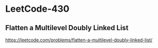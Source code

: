 # LeetCode-430
##  Flatten a Multilevel Doubly Linked List
https://leetcode.com/problems/flatten-a-multilevel-doubly-linked-list/
